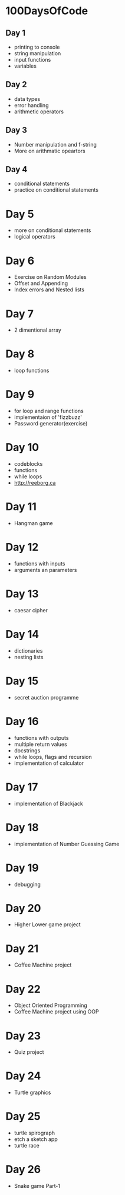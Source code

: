 # 100DaysOfCode


## Day 1
- printing to console
- string manipulation
- input functions
- variables
  

## Day 2
- data types
- error handling
- arithmetic operators
  
## Day 3
- Number manipulation and f-string
- More on arithmatic opeartors

## Day 4
- conditional statements
- practice on conditional statements 

# Day 5
- more on conditional statements
- logical operators

# Day 6
- Exercise on Random Modules
- Offset and Appending
- Index errors and Nested lists

# Day 7
- 2 dimentional array

# Day 8
- loop functions

# Day 9
- for loop and range functions
- implementaion of 'fizzbuzz'
- Password generator(exercise)

# Day 10
- codeblocks
- functions
- while loops
- http://reeborg.ca

# Day 11
- Hangman game

# Day 12
- functions with inputs
- arguments an parameters

# Day 13
- caesar cipher

# Day 14
- dictionaries
- nesting lists

# Day 15
- secret auction programme

# Day 16
- functions with outputs 
- multiple return values
- docstrings
- while loops, flags and recursion
- implementation of calculator

# Day 17
- implementation of Blackjack

# Day 18
- implementation of Number Guessing Game

# Day 19
- debugging

# Day 20
- Higher Lower game project

# Day 21
- Coffee Machine project

# Day 22
- Object Oriented Programming
- Coffee Machine project using OOP

# Day 23
- Quiz project

# Day 24
- Turtle graphics

# Day 25
- turtle spirograph
- etch a sketch app
- turtle race 

# Day 26
- Snake game Part-1
